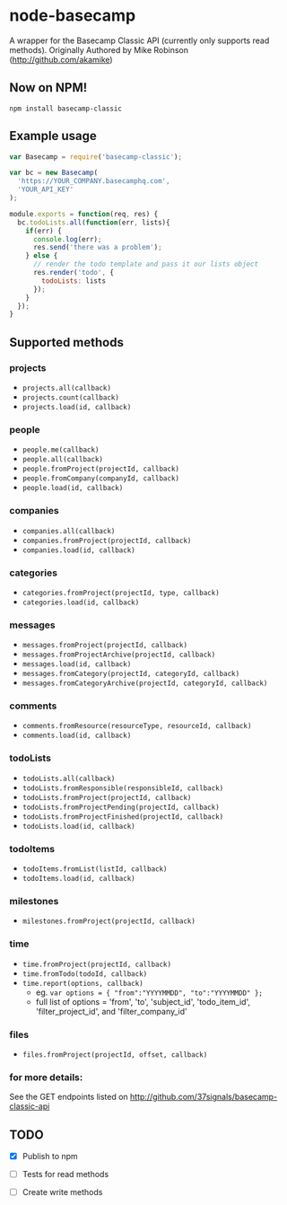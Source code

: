 # node-basecamp 
A wrapper for the Basecamp Classic API (currently only supports read methods). Originally Authored by Mike Robinson (http://github.com/akamike)



## Now on NPM!
```
npm install basecamp-classic
```

## Example usage
```js
var Basecamp = require('basecamp-classic');

var bc = new Basecamp(
  'https://YOUR_COMPANY.basecamphq.com',
  'YOUR_API_KEY'
);

module.exports = function(req, res) {
  bc.todoLists.all(function(err, lists){
    if(err) {
      console.log(err);
      res.send('there was a problem');
    } else {
      // render the todo template and pass it our lists object
      res.render('todo', {
        todoLists: lists
      });
    }
  });
}
```

## Supported methods

### projects

* `projects.all(callback)`
* `projects.count(callback)`
* `projects.load(id, callback)`

### people

* `people.me(callback)`
* `people.all(callback)`
* `people.fromProject(projectId, callback)`
* `people.fromCompany(companyId, callback)`
* `people.load(id, callback)`

### companies

* `companies.all(callback)`
* `companies.fromProject(projectId, callback)`
* `companies.load(id, callback)`

### categories

* `categories.fromProject(projectId, type, callback)`
* `categories.load(id, callback)`

### messages

* `messages.fromProject(projectId, callback)`
* `messages.fromProjectArchive(projectId, callback)`
* `messages.load(id, callback)`
* `messages.fromCategory(projectId, categoryId, callback)`
* `messages.fromCategoryArchive(projectId, categoryId, callback)`

### comments

* `comments.fromResource(resourceType, resourceId, callback)`
* `comments.load(id, callback)`

### todoLists

* `todoLists.all(callback)`
* `todoLists.fromResponsible(responsibleId, callback)`
* `todoLists.fromProject(projectId, callback)`
* `todoLists.fromProjectPending(projectId, callback)`
* `todoLists.fromProjectFinished(projectId, callback)`
* `todoLists.load(id, callback)`

### todoItems

* `todoItems.fromList(listId, callback)`
* `todoItems.load(id, callback)`

### milestones

* `milestones.fromProject(projectId, callback)`

### time

* `time.fromProject(projectId, callback)`
* `time.fromTodo(todoId, callback)`
* `time.report(options, callback)`
  * eg. `var options = { "from":"YYYYMMDD", "to":"YYYYMMDD" };`
  * full list of options = 'from', 'to', 'subject_id', 'todo_item_id', 'filter_project_id', and 'filter_company_id'

### files

* `files.fromProject(projectId, offset, callback)`

### for more details:
See the GET endpoints listed on http://github.com/37signals/basecamp-classic-api

## TODO

- [x] Publish to npm
- [ ] Tests for read methods
- [ ] Create write methods

